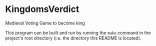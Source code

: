 # KingdomsVerdict
Medieval Voting Game to become king

This program can be built and run by running the `make` command in the project's root directory (i.e. the directory this README is located).